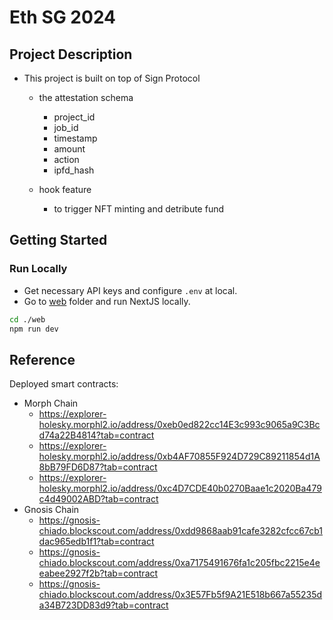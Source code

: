 # Eth SG 2024

## Project Description

- This project is built on top of Sign Protocol

  - the attestation schema

    - project_id
    - job_id
    - timestamp
    - amount
    - action
    - ipfd_hash

  - hook feature
    - to trigger NFT minting and detribute fund

## Getting Started

### Run Locally

- Get necessary API keys and configure `.env` at local.
- Go to [web](./web/) folder and run NextJS locally.

```bash
cd ./web
npm run dev
```

## Reference

Deployed smart contracts:

- Morph Chain
  - https://explorer-holesky.morphl2.io/address/0xeb0ed822cc14E3c993c9065a9C3Bcd74a22B4814?tab=contract
  - https://explorer-holesky.morphl2.io/address/0xb4AF70855F924D729C89211854d1A8bB79FD6D87?tab=contract
  - https://explorer-holesky.morphl2.io/address/0xc4D7CDE40b0270Baae1c2020Ba479c4d49002ABD?tab=contract
- Gnosis Chain
  - https://gnosis-chiado.blockscout.com/address/0xdd9868aab91cafe3282cfcc67cb1dac965edb1f1?tab=contract
  - https://gnosis-chiado.blockscout.com/address/0xa7175491676fa1c205fbc2215e4eeabee2927f2b?tab=contract
  - https://gnosis-chiado.blockscout.com/address/0x3E57Fb5f9A21E518b667a55235da34B723DD83d9?tab=contract
